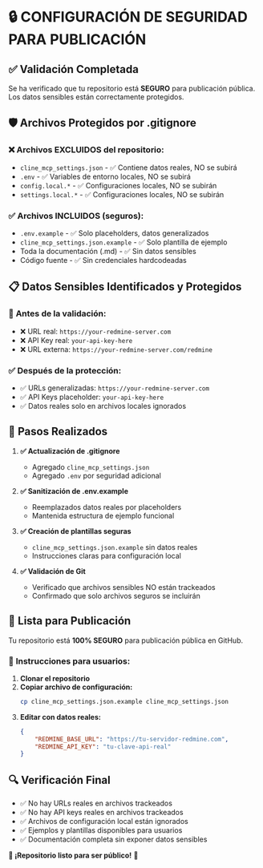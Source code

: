 # 🔒 CONFIGURACIÓN DE SEGURIDAD PARA PUBLICACIÓN

## ✅ Validación Completada

Se ha verificado que tu repositorio está **SEGURO** para publicación pública. Los datos sensibles están correctamente protegidos.

## 🛡️ Archivos Protegidos por .gitignore

### ❌ **Archivos EXCLUIDOS del repositorio:**
- `cline_mcp_settings.json` - ✅ Contiene datos reales, NO se subirá
- `.env` - ✅ Variables de entorno locales, NO se subirá
- `config.local.*` - ✅ Configuraciones locales, NO se subirán
- `settings.local.*` - ✅ Configuraciones locales, NO se subirán

### ✅ **Archivos INCLUIDOS (seguros):**
- `.env.example` - ✅ Solo placeholders, datos generalizados
- `cline_mcp_settings.json.example` - ✅ Solo plantilla de ejemplo
- Toda la documentación (.md) - ✅ Sin datos sensibles
- Código fuente - ✅ Sin credenciales hardcodeadas

## 📋 Datos Sensibles Identificados y Protegidos

### 🚨 **Antes de la validación:**
- ❌ URL real: `https://your-redmine-server.com`
- ❌ API Key real: `your-api-key-here`
- ❌ URL externa: `https://your-redmine-server.com/redmine`

### ✅ **Después de la protección:**
- ✅ URLs generalizadas: `https://your-redmine-server.com`
- ✅ API Keys placeholder: `your-api-key-here`
- ✅ Datos reales solo en archivos locales ignorados

## 🎯 Pasos Realizados

1. **✅ Actualización de .gitignore**
   - Agregado `cline_mcp_settings.json`
   - Agregado `.env` por seguridad adicional

2. **✅ Sanitización de .env.example**
   - Reemplazados datos reales por placeholders
   - Mantenida estructura de ejemplo funcional

3. **✅ Creación de plantillas seguras**
   - `cline_mcp_settings.json.example` sin datos reales
   - Instrucciones claras para configuración local

4. **✅ Validación de Git**
   - Verificado que archivos sensibles NO están trackeados
   - Confirmado que solo archivos seguros se incluirán

## 🚀 Lista para Publicación

Tu repositorio está **100% SEGURO** para publicación pública en GitHub. 

### 📝 **Instrucciones para usuarios:**

1. **Clonar el repositorio**
2. **Copiar archivo de configuración:**
   ```bash
   cp cline_mcp_settings.json.example cline_mcp_settings.json
   ```
3. **Editar con datos reales:**
   ```json
   {
       "REDMINE_BASE_URL": "https://tu-servidor-redmine.com",
       "REDMINE_API_KEY": "tu-clave-api-real"
   }
   ```

## 🔍 Verificación Final

- ✅ No hay URLs reales en archivos trackeados
- ✅ No hay API keys reales en archivos trackeados  
- ✅ Archivos de configuración local están ignorados
- ✅ Ejemplos y plantillas disponibles para usuarios
- ✅ Documentación completa sin exponer datos sensibles

**🎉 ¡Repositorio listo para ser público!** 🎉
